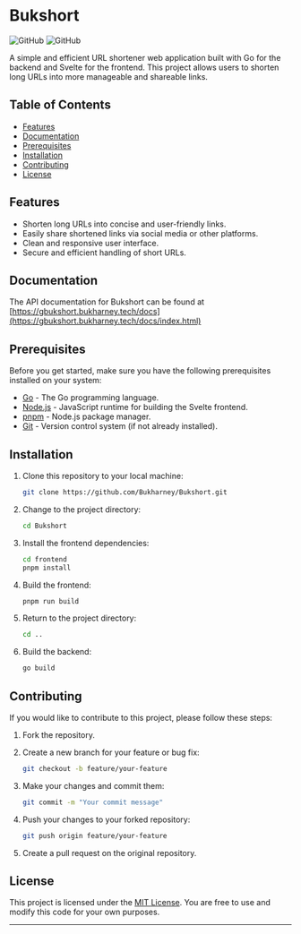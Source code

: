 # Bukshort

![GitHub](https://img.shields.io/github/license/Bukharney/shorterURL)
![GitHub](https://img.shields.io/github/release/Bukharney/shorterURL)

A simple and efficient URL shortener web application built with Go for the backend and Svelte for the frontend. This project allows users to shorten long URLs into more manageable and shareable links.

## Table of Contents

- [Features](#features)
- [Documentation](#documentation)
- [Prerequisites](#prerequisites)
- [Installation](#installation)
- [Contributing](#contributing)
- [License](#license)

## Features

- Shorten long URLs into concise and user-friendly links.
- Easily share shortened links via social media or other platforms.
- Clean and responsive user interface.
- Secure and efficient handling of short URLs.

## Documentation

The API documentation for Bukshort can be found at [https://gbukshort.bukharney.tech/docs](https://gbukshort.bukharney.tech/docs/index.html)

## Prerequisites

Before you get started, make sure you have the following prerequisites installed on your system:

- [Go](https://golang.org/doc/install) - The Go programming language.
- [Node.js](https://nodejs.org/en/download/) - JavaScript runtime for building the Svelte frontend.
- [pnpm](https://pnpm.io/installation) - Node.js package manager.
- [Git](https://git-scm.com/downloads) - Version control system (if not already installed).

## Installation

1. Clone this repository to your local machine:

   ```bash
   git clone https://github.com/Bukharney/Bukshort.git
   ```

2. Change to the project directory:

   ```bash
   cd Bukshort
   ```

3. Install the frontend dependencies:

   ```bash
   cd frontend
   pnpm install
   ```

4. Build the frontend:

   ```bash
   pnpm run build
   ```

5. Return to the project directory:

   ```bash
   cd ..
   ```

6. Build the backend:

   ```bash
   go build
   ```

## Contributing

If you would like to contribute to this project, please follow these steps:

1. Fork the repository.

2. Create a new branch for your feature or bug fix:

   ```bash
   git checkout -b feature/your-feature
   ```

3. Make your changes and commit them:

   ```bash
   git commit -m "Your commit message"
   ```

4. Push your changes to your forked repository:

   ```bash
   git push origin feature/your-feature
   ```

5. Create a pull request on the original repository.

## License

This project is licensed under the [MIT License](LICENSE). You are free to use and modify this code for your own purposes.

---
